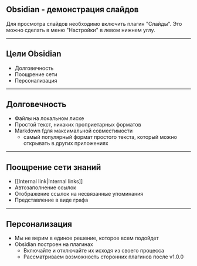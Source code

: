 ## Obsidian - демонстрация слайдов

Для просмотра слайдов необходимо включить плагин "Слайды".
Это можно сделать в меню "Настройки" в левом нижнем углу. 

---

## Цели Obsidian

- Долговечность
- Поощрение сети
- Персонализация

---

## Долговечность

- Файлы на локальном лиске
- Простой текст, никаких проприетарных форматов
- Markdown fдля максимальной совместимости
  - самый популярный формат простого текста, который можно открывать в других приложениях

---

## Поощрение сети знаний

- [[Internal link|Internal links]]
- Автозаполнение ссылок
- Отображение ссылок на несвязанные упоминания
- Представление в виде графа

---

## Персонализация

- Мы не верим в единое решение, которое всем подойдет
- Obsidian построен на плагинах
    - Включайте и отключайте их исходя из своего процесса
    - Рассматриваем возможность сторонних плагинов после v1.0.0
